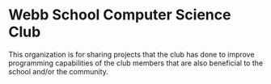# Webb School Computer Science Club

This organization is for sharing projects that the club has done to improve programming capabilities of the club members that are also beneficial to the school and/or the community. 
